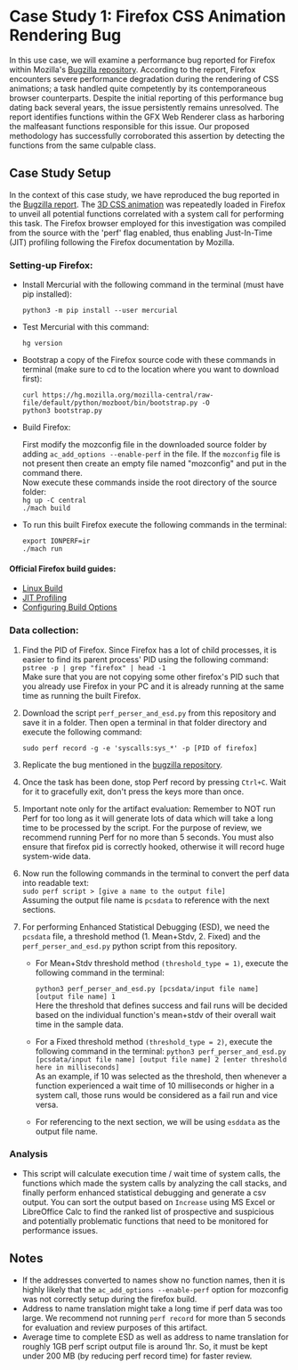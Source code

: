 # Case Study 1: Firefox CSS Animation Rendering Bug

In this use case, we will examine a performance bug reported for Firefox within Mozilla's [Bugzilla repository](https://bugzilla.mozilla.org/show_bug.cgi?id=1637586). According to the report, Firefox encounters severe performance degradation during the rendering of CSS animations; a task handled quite competently by its contemporaneous browser counterparts. Despite the initial reporting of this performance bug dating back several years, the issue persistently remains unresolved. The report identifies functions within the GFX Web Renderer class as harboring the malfeasant functions responsible for this issue. Our proposed methodology has successfully corroborated this assertion by detecting the functions from the same culpable class.


## Case Study Setup

In the context of this case study, we have reproduced the bug reported in the [Bugzilla report](https://bugzilla.mozilla.org/show_bug.cgi?id=1637586). The [3D CSS animation](https://looping-squares.superhi.com/) was repeatedly loaded in Firefox to unveil all potential functions correlated with a system call for performing this task. The Firefox browser employed for this investigation was compiled from the source with the 'perf' flag enabled, thus enabling Just-In-Time (JIT) profiling following the Firefox documentation by Mozilla.

### Setting-up Firefox:

- Install Mercurial with the following command in the terminal (must have pip installed):
  
  `python3 -m pip install --user mercurial`
  
- Test Mercurial with this command:
  
  `hg version`
  
- Bootstrap a copy of the Firefox source code with these commands in terminal (make sure to cd to the location where you want to download first):
  
  `curl https://hg.mozilla.org/mozilla-central/raw-file/default/python/mozboot/bin/bootstrap.py -O`\
  `python3 bootstrap.py`
  
- Build Firefox:

  First modify the mozconfig file in the downloaded source folder by adding `ac_add_options --enable-perf` in the file. If the `mozconfig` file is not present then create an empty file named "mozconfig" and put in the command there.\
  Now execute these commands inside the root directory of the source folder:\
  `hg up -C central`\
  `./mach build`

- To run this built Firefox execute the following commands in the terminal:

  `export IONPERF=ir`\
  `./mach run`

#### Official Firefox build guides:

- [Linux Build](https://firefox-source-docs.mozilla.org/setup/linux_build.html)
- [JIT Profiling](https://firefox-source-docs.mozilla.org/performance/jit_profiling_with_perf.html)
- [Configuring Build Options](https://firefox-source-docs.mozilla.org/setup/configuring_build_options.html)



### Data collection:

1. Find the PID of Firefox. Since Firefox has a lot of child processes, it is easier to find its parent process' PID using the following command:\
   `pstree -p | grep "firefox" | head -1`\
   Make sure that you are not copying some other firefox's PID such that you already use Firefox in your PC and it is already running at the same time as running the built Firefox.

2. Download the script `perf_perser_and_esd.py` from this repository and save it in a folder. Then open a terminal in that folder directory and execute the following command:

   `sudo perf record -g -e 'syscalls:sys_*' -p [PID of firefox]`

4. Replicate the bug mentioned in the [bugzilla repository](https://bugzilla.mozilla.org/show_bug.cgi?id=1637586).

5. Once the task has been done, stop Perf record by pressing `Ctrl+C`. Wait for it to gracefully exit, don't press the keys more than once.
   
6. Important note only for the artifact evaluation: Remember to NOT run Perf for too long as it will generate lots of data which will take a long time to be processed by the script. For the purpose of review, we recommend running Perf for no more than 5 seconds. You must also ensure that firefox pid is correctly hooked, otherwise it will record huge system-wide data.

7. Now run the following commands in the terminal to convert the perf data into readable text:\
   `sudo perf script > [give a name to the output file]`\
   Assuming the output file name is `pcsdata` to reference with the next sections.

9. For performing Enhanced Statistical Debugging (ESD), we need the `pcsdata` file, a threshold method (1. Mean+Stdv, 2. Fixed) and the `perf_perser_and_esd.py` python script from this repository.
   - For Mean+Stdv threshold method `(threshold_type = 1)`, execute the following command in the terminal:
     
     `python3 perf_perser_and_esd.py [pcsdata/input file name] [output file name] 1`\
     Here the threshold that defines success and fail runs will be decided based on the individual function's mean+stdv of their overall wait time in the sample data.
   - For a Fixed threshold method `(threshold_type = 2)`, execute the following command in the terminal:
     `python3 perf_perser_and_esd.py [pcsdata/input file name] [output file name] 2 [enter threshold here in milliseconds]`\
     As an example, if 10 was selected as the threshold, then whenever a function experienced a wait time of 10 milliseconds or higher in a system call, those runs would be considered as a fail run and vice versa.
   - For referencing to the next section, we will be using `esddata` as the output file name.


### Analysis
- This script will calculate execution time / wait time of system calls, the functions which made the system calls by analyzing the call stacks, and finally perform enhanced statistical debugging and generate a csv output. You can sort the output based on `Increase` using MS Excel or LibreOffice Calc to find the ranked list of prospective and suspicious and potentially problematic functions that need to be monitored for performance issues.

## Notes
- If the addresses converted to names show no function names, then it is highly likely that the `ac_add_options --enable-perf` option for mozconfig was not correctly setup during the firefox build.
- Address to name translation might take a long time if perf data was too large. We recommend not running `perf record` for more than 5 seconds for evaluation and review purposes of this artifact.
- Average time to complete ESD as well as address to name translation for roughly 1GB perf script output file is around 1hr. So, it must be kept under 200 MB (by reducing perf record time) for faster review.
